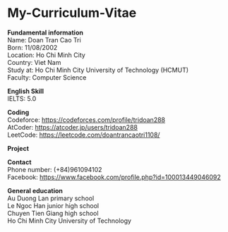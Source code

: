 # My-Curriculum-Vitae

**Fundamental information**<br/>
Name: Doan Tran Cao Tri<br/>
Born: 11/08/2002<br/>
Location: Ho Chi Minh City<br/>
Country: Viet Nam<br/>
Study at: Ho Chi Minh City University of Technology (HCMUT)<br/>
Faculty: Computer Science<br/>

**English Skill**<br/>
IELTS: 5.0<br/>

**Coding**<br/>
Codeforce: https://codeforces.com/profile/tridoan288<br/>
AtCoder: https://atcoder.jp/users/tridoan288<br/>
LeetCode: https://leetcode.com/doantrancaotri1108/<br/>

**Project**<br/>

**Contact**<br/>
Phone number: (+84)961094102<br/>
Facebook: https://www.facebook.com/profile.php?id=100013449046092<br/>

**General education**<br/>
Au Duong Lan primary school<br/>
Le Ngoc Han junior high school<br/>
Chuyen Tien Giang high school<br/>
Ho Chi Minh City University of Technology<br/>

